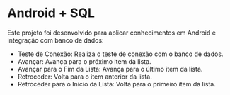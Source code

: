# Android + SQL
Este projeto foi desenvolvido para aplicar conhecimentos em Android e integração com banco de dados:

- Teste de Conexão: Realiza o teste de conexão com o banco de dados.
- Avançar: Avança para o próximo item da lista.
- Avançar para o Fim da Lista: Avança para o último item da lista.
- Retroceder: Volta para o item anterior da lista.
- Retroceder para o Início da Lista: Volta para o primeiro item da lista.
